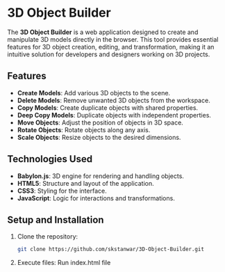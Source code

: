 # 3D Object Builder

The **3D Object Builder** is a web application designed to create and manipulate 3D models directly in the browser. This tool provides essential features for 3D object creation, editing, and transformation, making it an intuitive solution for developers and designers working on 3D projects.

## Features
- **Create Models**: Add various 3D objects to the scene.
- **Delete Models**: Remove unwanted 3D objects from the workspace.
- **Copy Models**: Create duplicate objects with shared properties.
- **Deep Copy Models**: Duplicate objects with independent properties.
- **Move Objects**: Adjust the position of objects in 3D space.
- **Rotate Objects**: Rotate objects along any axis.
- **Scale Objects**: Resize objects to the desired dimensions.

## Technologies Used
- **Babylon.js**: 3D engine for rendering and handling objects.
- **HTML5**: Structure and layout of the application.
- **CSS3**: Styling for the interface.
- **JavaScript**: Logic for interactions and transformations.

## Setup and Installation
1. Clone the repository:
   ```bash
   git clone https://github.com/skstanwar/3D-Object-Builder.git
2. Execute files:
   <!-- ```bash -->
   Run index.html file
